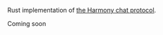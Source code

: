 Rust implementation of [the Harmony chat protocol](https://github.com/harmony-development).

Coming soon
